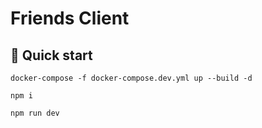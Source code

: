 # Friends Client

## 🚀 Quick start

    docker-compose -f docker-compose.dev.yml up --build -d

    npm i

    npm run dev

